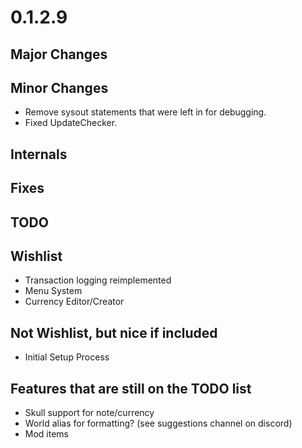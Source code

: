 # 0.1.2.9

## Major Changes

## Minor Changes
- Remove sysout statements that were left in for debugging.
- Fixed UpdateChecker.

## Internals

## Fixes

## TODO

## Wishlist
- Transaction logging reimplemented
- Menu System
- Currency Editor/Creator

## Not Wishlist, but nice if included
- Initial Setup Process

## Features that are still on the TODO list
- Skull support for note/currency
- World alias for formatting? (see suggestions channel on discord)
- Mod items